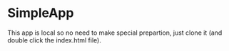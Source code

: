 # SimpleApp
This app is local so no need to make special prepartion, just clone it (and double click the index.html file).
